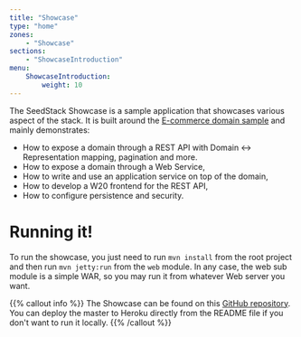 ```yaml
---
title: "Showcase"
type: "home"
zones:
    - "Showcase"
sections:
    - "ShowcaseIntroduction"
menu:
    ShowcaseIntroduction:
        weight: 10
---
```


The SeedStack Showcase is a sample application that showcases various aspect of the stack. It is built around the 
[E-commerce domain sample](domain) and mainly demonstrates:

* How to expose a domain through a REST API with Domain <-> Representation mapping, pagination and more.
* How to expose a domain through a Web Service,
* How to write and use an application service on top of the domain,
* How to develop a W20 frontend for the REST API,
* How to configure persistence and security. 

# Running it!

To run the showcase, you just need to run `mvn install` from the root project and then run `mvn jetty:run` from the
`web` module. In any case, the web sub module is a simple WAR, so you may run it from whatever Web server you want.

{{% callout info %}}
The Showcase can be found on this [GitHub repository](https://github.com/seedstack/showcase). You can deploy the master
to Heroku directly from the README file if you don't want to run it locally. 
{{% /callout %}}
